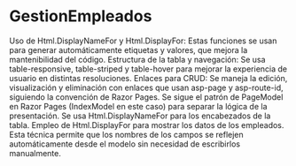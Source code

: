 # GestionEmpleados

Uso de Html.DisplayNameFor y Html.DisplayFor: Estas funciones se usan  para generar automáticamente etiquetas y valores,  que mejora la mantenibilidad del código.
Estructura de la tabla y navegación: Se usa table-responsive, table-striped y table-hover para mejorar la experiencia de usuario en distintas resoluciones.
Enlaces para CRUD: Se maneja la edición, visualización y eliminación con enlaces que usan asp-page y asp-route-id, siguiendo la convención de Razor Pages.
Se sigue el patrón de PageModel en Razor Pages (IndexModel en este caso) para separar la lógica de la presentación.
Se usa Html.DisplayNameFor para los encabezados de la tabla.
Empleo de Html.DisplayFor para mostrar los datos de los empleados. Esta técnica permite que los nombres de los campos se reflejen automáticamente desde el modelo sin necesidad de escribirlos manualmente. 

